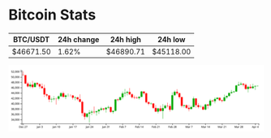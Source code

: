 # Bitcoin Stats

BTC/USDT|24h change|24h high|24h low|
|---|---|---|---|
|$46671.50|1.62%|$46890.71|$45118.00|

<img src="./chart.svg">
